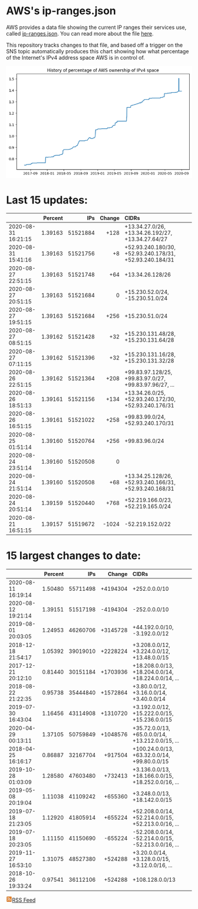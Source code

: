 # AWS's ip-ranges.json

AWS provides a data file showing the current IP ranges their
services use, called [ip-ranges.json](https://ip-ranges.amazonaws.com/ip-ranges.json).  You 
can read more about the file [here](https://docs.aws.amazon.com/general/latest/gr/aws-ip-ranges.html).

This repository tracks changes to that file, and based off a trigger on the SNS topic 
automatically produces this chart showing how what percentage of the Internet's IPv4 
address space AWS is in control of.

![History of AWS](history_count.png)

# Last 15 updates:

| | Percent | IPs | Change | CIDRs |
| :--- | ---: | ---: | ---: | :--- |
| 2020-08-31 16:21:15 | 1.39163 | 51521884 | +128 | +13.34.27.0/26, +13.34.26.192/27, +13.34.27.64/27 |
| 2020-08-31 15:41:16 | 1.39163 | 51521756 | +8 | +52.93.240.180/30, +52.93.240.178/31, +52.93.240.184/31 |
| 2020-08-27 22:51:15 | 1.39163 | 51521748 | +64 | +13.34.26.128/26 |
| 2020-08-27 20:51:15 | 1.39163 | 51521684 | 0 | +15.230.52.0/24, -15.230.51.0/24 |
| 2020-08-27 19:51:15 | 1.39163 | 51521684 | +256 | +15.230.51.0/24 |
| 2020-08-27 08:51:15 | 1.39162 | 51521428 | +32 | +15.230.131.48/28, +15.230.131.64/28 |
| 2020-08-27 07:11:15 | 1.39162 | 51521396 | +32 | +15.230.131.16/28, +15.230.131.32/28 |
| 2020-08-26 22:51:15 | 1.39162 | 51521364 | +208 | +99.83.97.128/25, +99.83.97.0/27, +99.83.97.96/27, ... |
| 2020-08-26 18:51:13 | 1.39161 | 51521156 | +134 | +13.34.26.0/25, +52.93.240.172/30, +52.93.240.176/31 |
| 2020-08-26 16:51:15 | 1.39161 | 51521022 | +258 | +99.83.99.0/24, +52.93.240.170/31 |
| 2020-08-25 01:51:14 | 1.39160 | 51520764 | +256 | +99.83.96.0/24 |
| 2020-08-24 23:51:14 | 1.39160 | 51520508 | 0 |  |
| 2020-08-24 21:51:14 | 1.39160 | 51520508 | +68 | +13.34.25.128/26, +52.93.240.166/31, +52.93.240.168/31 |
| 2020-08-24 20:51:14 | 1.39159 | 51520440 | +768 | +52.219.166.0/23, +52.219.165.0/24 |
| 2020-08-21 16:51:15 | 1.39157 | 51519672 | -1024 | -52.219.152.0/22 |


# 15 largest changes to date:

| | Percent | IPs | Change | CIDRs |
| :--- | ---: | ---: | ---: | :--- |
| 2020-08-11 16:19:14 | 1.50480 | 55711498 | +4194304 | +252.0.0.0/10 |
| 2020-08-12 19:21:14 | 1.39151 | 51517198 | -4194304 | -252.0.0.0/10 |
| 2019-08-01 20:03:05 | 1.24953 | 46260706 | +3145728 | +44.192.0.0/10, -3.192.0.0/12 |
| 2018-12-18 21:54:17 | 1.05392 | 39019010 | +2228224 | +3.208.0.0/12, +3.224.0.0/12, +13.48.0.0/15 |
| 2017-12-21 20:12:10 | 0.81440 | 30151184 | +1703936 | +18.208.0.0/13, +18.204.0.0/14, +18.224.0.0/14, ... |
| 2018-08-22 21:22:35 | 0.95738 | 35444840 | +1572864 | +3.80.0.0/12, +3.16.0.0/14, +3.40.0.0/14 |
| 2019-07-30 16:43:04 | 1.16456 | 43114908 | +1310720 | +3.192.0.0/12, +15.222.0.0/15, +15.236.0.0/15 |
| 2020-04-29 00:13:11 | 1.37105 | 50759849 | +1048576 | +35.72.0.0/13, +65.0.0.0/14, +13.212.0.0/15, ... |
| 2018-04-25 16:16:17 | 0.86887 | 32167704 | +917504 | +100.24.0.0/13, +63.32.0.0/14, +99.80.0.0/15 |
| 2019-10-28 01:03:09 | 1.28580 | 47603480 | +732413 | +3.136.0.0/13, +18.166.0.0/15, +18.252.0.0/16, ... |
| 2019-05-08 20:19:04 | 1.11038 | 41109242 | +655360 | +3.248.0.0/13, +18.142.0.0/15 |
| 2019-07-18 21:23:05 | 1.12920 | 41805914 | +655224 | +52.208.0.0/14, +52.214.0.0/15, +52.213.0.0/16, ... |
| 2019-07-18 20:23:05 | 1.11150 | 41150690 | -655224 | -52.208.0.0/14, -52.214.0.0/15, -52.213.0.0/16, ... |
| 2019-11-27 16:53:10 | 1.31075 | 48527380 | +524288 | +3.20.0.0/14, +3.128.0.0/15, +3.12.0.0/16, ... |
| 2018-10-26 19:33:24 | 0.97541 | 36112106 | +524288 | +108.128.0.0/13 |


[![RSS Icon](rss-icon.png)RSS Feed](https://raw.githubusercontent.com/seligman/aws-ip-ranges/master/rss.xml)
